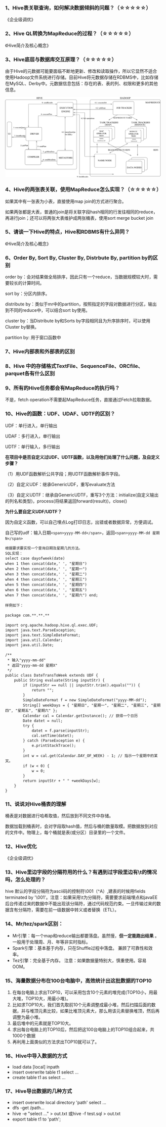 ### 1、Hive表关联查询，如何解决数据倾斜的问题？（☆☆☆☆☆）

《企业级调优》

### 2、Hive QL转换为MapReduce的过程？（☆☆☆☆☆）

《Hive简介及核心概念》

### 3、Hive底层与数据库交互原理？（☆☆☆☆☆）

由于Hive的元数据可能要面临不断地更新、修改和读取操作，所以它显然不适合使用Hadoop文件系统进行存储。目前Hive将元数据存储在RDBMS中，比如存储在MySQL、Derby中。元数据信息包括：存在的表、表的列、权限和更多的其他信息。

![image.png](assets/image-20210526001440-n7hrh7y.png)

### 4、Hive的两张表关联，使用MapReduce怎么实现？（☆☆☆☆☆）

如果其中有一张表为小表，直接使用map join的方式进行聚合。

如果两张都是大表，普通的join是将关联字段hash相同的行发往相同的reduce，再进行join；还可以将两张大表维护成两张桶表，使用sort merge bucket join

### 5、请谈一下Hive的特点，Hive和RDBMS有什么异同？

《Hive简介及核心概念》

### 6、Order By, Sort By, Cluster By, Distrbute By, partition by的区别

order by：会对结果做全局排序，因此只有一个reduce，当数据规模较大时，需要较长的计算时间。

sort by：分区内排序。

distribute by：类似于mr中的partition，按照指定的字段对数据进行分区，输出到不同的reduce中，可以结合sort by使用。

cluster by：当Distribute by和Sorts by字段相同且为升序排序时，可以使用Cluster by替换。

partition by: 用于窗口函数中

### 7、Hive内部表和外部表的区别

### 8、Hive 中的存储格式TextFile、SequenceFile、ORCfile、parquet各有什么区别

### 9、所有的Hive任务都会有MapReduce的执行吗？

不是，fetch operation不需要起MapReduce任务，直接通过Fetch拉取数据。

### 10、Hive的函数：UDF、UDAF、UDTF的区别？

UDF：单行进入，单行输出

UDAF：多行进入，单行输出

UDTF：单行输入，多行输出

**在项目中是否自定义过UDF、UDTF函数，以及用他们处理了什么问题，及自定义步骤？**

（1）用UDF函数解析公共字段；用UDTF函数解析事件字段。

（2）自定义UDF：继承GenericUDF，重写evaluate方法

（3）自定义UDTF：继承自GenericUDTF，重写3个方法：initialize(自定义输出的列名和类型)，process(将结果返回forward(result))，close()

**为什么要自定义UDF/UDTF？**

因为自定义函数，可以自己埋点Log打印日志，出错或者数据异常，方便调试。

自己写的udf：输入日期`<span>yyyy-MM-dd</span>`，返回`<span>yyyy-MM-dd 星期N</span>`

```
根据要求要实现一个查询日期及星期几的方法。
SQL实现：
select case dayofweek(date) 
when 1 then concat(date,' ', "星期日")
when 2 then concat(date,' ', "星期一")
when 3 then concat(date,' ', "星期二")
when 4 then concat(date,' ', "星期三")
when 5 then concat(date,' ', "星期四")
when 6 then concat(date,' ', "星期五")
when 7 then concat(date,' ', "星期六") end;

样例如下：

package com.**.**.**

import org.apache.hadoop.hive.ql.exec.UDF;
import java.text.ParseException;
import java.text.SimpleDateFormat;
import java.util.Calendar;
import java.util.Date;

/**
 * 输入"yyyy-mm-dd"
 * 返回"yyyy-mm-dd 星期X"
 */
public class DateTransToWeek extends UDF {
    public String evaluate(String inputStr) {
        if (inputStr == null || inputStr.trim().equals("")) {
            return "";
        }
        SimpleDateFormat f = new SimpleDateFormat("yyyy-MM-dd");
        String[] weekDays = { "星期日", "星期一", "星期二", "星期三", "星期四", "星期五", "星期六" };
        Calendar cal = Calendar.getInstance(); // 获得一个日历
        Date datet = null;
        try {
            datet = f.parse(inputStr);
            cal.setTime(datet);
        } catch (ParseException e) {
            e.printStackTrace();
        }
        int w = cal.get(Calendar.DAY_OF_WEEK) - 1; // 指示一个星期中的某天。
        if (w < 0) {
            w = 0;
        }
        return inputStr + " " +weekDays[w];
    }
}
```

### 11、说说对Hive桶表的理解

桶表是对数据进行哈希取值，然后放到不同文件中存储。

数据加载到桶表时，会对字段取hash值，然后与桶的数量取模。把数据放到对应的文件中。物理上，每个桶就是表(或分区）目录里的一个文件。

### 12、Hive优化

《企业级调优》

### 13、Hive里边字段的分隔符用的什么？有遇到过字段里边有\t的情况吗，怎么处理的？

hive 默认的字段分隔符为ascii码的控制符\001（^A）,建表的时候用fields terminated by '\001'。注意：如果采用\t为分隔符，需要要求前端埋点和javaEE后台传递过来的数据中不能出现该分隔符，通过代码规范约束。一旦传输过来的数据含有分隔符，需要在前一级数据中转义或者替换（ETL）。

### 14、Mr/tez/spark区别：

* Mr引擎：每一个map和reduce输出都要落盘。虽然慢，**但一定能跑出结果** 。一般用于处理周、月、年等非实时指标。
* Spark引擎：基本基于内存，只在Shuffle过程中落盘。 兼顾了可靠性和效率。
* Tez引擎：完全基于内存。 注意：如果数据量特别大，慎重使用。容易OOM。

### 15、海量数据分布在100台电脑中，高效统计出这批数据的TOP10

1. 在每台电脑上求出TOP10，可以采用包含10个元素的堆完成(TOP10小，用最大堆，TOP10大，用最小堆)。
2. 比如求TOP10大，我们首先取前10个元素调整成最小堆，然后扫描后面的数据，并与堆顶元素比较，如果比堆顶元素大，那么用该元素替换堆顶，然后再调整为最小堆。
3. 最后堆中的元素就是TOP10大。
4. 求出每台电脑上的TOP10后，然后把这100台电脑上的TOP10组合起来，共1000个数据
5. 再利用上面类似的方法求出TOP10就可以了。

### 16、Hive中导入数据的方式

* load data [local] inpath
* insert overwrite table t1 select ...
* create table t1 as select ...

### 17、Hive导出数据的几种方式

* insert overwrite local directory 'path' select ...
* dfs -get /path...
* hive -e  "select ..." > out.txt 或hive -f test.sql > out.txt
* export table t1 to 'path';